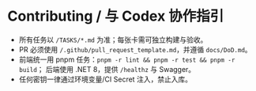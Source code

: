 # Contributing / 与 Codex 协作指引

- 所有任务以 `/TASKS/*.md` 为准；每张卡需可独立构建与验收。
- PR 必须使用 `/.github/pull_request_template.md`，并遵循 `docs/DoD.md`。
- 前端统一用 pnpm 任务：`pnpm -r lint && pnpm -r test && pnpm -r build`；
  后端使用 .NET 8，提供 `/healthz` 与 Swagger。
- 任何密钥一律通过环境变量/CI Secret 注入，禁止入库。
